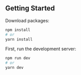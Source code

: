 ## Getting Started
Download packages:
```bash
npm install
# or
yarn install
```

First, run the development server:

```bash
npm run dev
# or
yarn dev
```
